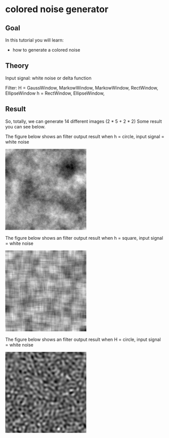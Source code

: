 colored noise generator
==========================

Goal
----

In this tutorial you will learn:

-   how to generate a colored noise

Theory
------
Input signal: 
white noise or delta function

Filter:
H = GaussWindow, MarkowWindow, MarkowWindow, RectWindow, EllipseWindow
h = RectWindow, EllipseWindow, 

Result
------
So, totally, we can generate 14 different images (2 * 5 + 2 * 2)
Some result you can see below.

The figure below shows an filter output result when h = circle, input signal = white noise

![](/www/images/h=circle.jpg)

The figure below shows an filter output result when h = square, input signal = white noise

![](/www/images/h=square.jpg)

The figure below shows an filter output result when H = circle, input signal = white noise

![](/www/images/HH=circle.jpg)
